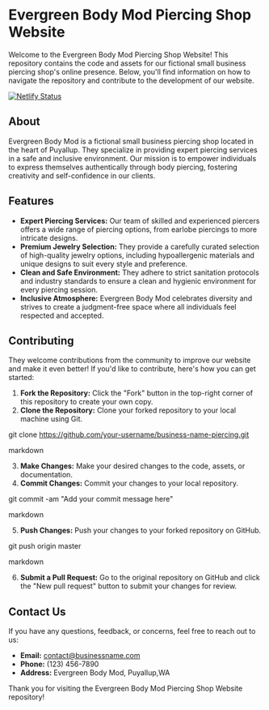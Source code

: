 # Evergreen Body Mod Piercing Shop Website

Welcome to the Evergreen Body Mod Piercing Shop Website! This repository contains the code and assets for our fictional small business piercing shop's online presence. Below, you'll find information on how to navigate the repository and contribute to the development of our website.

[![Netlify Status](https://api.netlify.com/api/v1/badges/880acebb-0d8f-4fcf-adc4-a694577c044e/deploy-status)](https://app.netlify.com/sites/effortless-pothos-753abd/deploys)

## About

Evergreen Body Mod is a fictional small business piercing shop located in the heart of Puyallup. They specialize in providing expert piercing services in a safe and inclusive environment. Our mission is to empower individuals to express themselves authentically through body piercing, fostering creativity and self-confidence in our clients.

## Features

- **Expert Piercing Services:** Our team of skilled and experienced piercers offers a wide range of piercing options, from earlobe piercings to more intricate designs.
- **Premium Jewelry Selection:** They provide a carefully curated selection of high-quality jewelry options, including hypoallergenic materials and unique designs to suit every style and preference.
- **Clean and Safe Environment:** They adhere to strict sanitation protocols and industry standards to ensure a clean and hygienic environment for every piercing session.
- **Inclusive Atmosphere:** Evergreen Body Mod celebrates diversity and strives to create a judgment-free space where all individuals feel respected and accepted.

## Contributing

They welcome contributions from the community to improve our website and make it even better! If you'd like to contribute, here's how you can get started:

1. **Fork the Repository:** Click the "Fork" button in the top-right corner of this repository to create your own copy.
2. **Clone the Repository:** Clone your forked repository to your local machine using Git.

git clone https://github.com/your-username/business-name-piercing.git

markdown

3. **Make Changes:** Make your desired changes to the code, assets, or documentation.
4. **Commit Changes:** Commit your changes to your local repository.

git commit -am "Add your commit message here"

markdown

5. **Push Changes:** Push your changes to your forked repository on GitHub.

git push origin master

markdown

6. **Submit a Pull Request:** Go to the original repository on GitHub and click the "New pull request" button to submit your changes for review.

## Contact Us

If you have any questions, feedback, or concerns, feel free to reach out to us:

- **Email:** contact@businessname.com
- **Phone:** (123) 456-7890
- **Address:** Evergreen Body Mod, Puyallup,WA

Thank you for visiting the Evergreen Body Mod Piercing Shop Website repository!